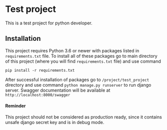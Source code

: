 # Test project
This is a test project for python developer. 


## Installation
This project requires Python 3.6 or newer with packages listed in `requirements.txt` file. To install all of 
these packages go to main directory of this project (where you will find `requirements.txt` file) and use command

    pip install -r requirements.txt

After successful installation of packages go to `/project/test_project` directory and use command
`python manage.py runserver` to run django server. Swagger documentation will be available at 
`http://localhost:8000/swagger`



#### Reminder
This project should not be considered as production ready, since it contains unsafe django secret key and is in 
debug mode. 
